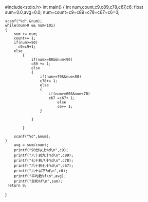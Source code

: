 #include<stdio.h>
int main()
{
	int num,count,c9,c89,c78,c67,c6;
	float sum=0.0,avg=0.0;
	num=count=c9=c89=c78=c67=c6=0;
	
	scanf("%d",&num);
	while(num>0 && num<101)
	{
		sum += num;
		count+= 1;
		if(num>=90)
		  c9=c9+1;
		else
			{
				if(num>=80&&num<90)
				c89 += 1;
				else
				{
					if(num>=70&&num<80)
					c78+= 1;
					else
					{
						if(num>=60&&num<70)
						c67 =c67+ 1;
							else 
							c6+= 1;
					}
				
				}
				
			}
	 
		scanf("%d",&num);
	} 
		avg = sum/count;
		printf("90分以上%d\n",c9);
		printf("八十到九十%d\n",c89);
		printf("七十到八十%d\n",c78);
		printf("六十到七十%d\n",c67);
		printf("六十以下%d\n",c6);
		printf("平均数%f\n",avg);
		printf("总和%f\n",sum);
	 return 0;
}
 
